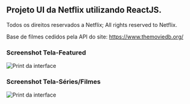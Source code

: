 ## Projeto UI da Netflix utilizando ReactJS.
Todos os direitos reservados a Netflix; All rights reserved to Netflix.

Base de filmes cedidos pela API do site: https://www.themoviedb.org/ 

### Screenshot Tela-Featured
![Print da interface](https://github.com/LgAcerbi/NetflixInterface/blob/main/screenshots/Screenshot_5.png?raw=true)

### Screenshot Tela-Séries/Filmes 
![Print da interface](https://github.com/LgAcerbi/NetflixInterface/blob/main/screenshots/Screenshot_1.png?raw=true)

